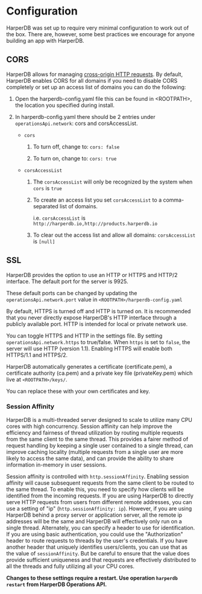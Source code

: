 # Configuration

HarperDB was set up to require very minimal configuration to work out of the box. There are, however, some best practices we encourage for anyone building an app with HarperDB.



## CORS

HarperDB allows for managing [cross-origin HTTP requests](https://developer.mozilla.org/en-US/docs/Web/HTTP/Access_control_CORS). By default, HarperDB enables CORS for all domains if you need to disable CORS completely or set up an access list of domains you can do the following:

1) Open the harperdb-config.yaml file this can be found in &lt;ROOTPATH>, the location you specified during install.

2) In harperdb-config.yaml there should be 2 entries under `operationsApi.network`: cors and corsAccessList. 
   * `cors`
   
     1) To turn off, change to: `cors: false`
     
     2) To turn on, change to: `cors: true`
     
   * `corsAccessList`
     
      1) The `corsAccessList` will only be recognized by the system when `cors` is `true`
     
      2) To create an access list you set `corsAccessList` to a comma-separated list of domains.
     
         i.e. `corsAccessList` is `http://harperdb.io,http://products.harperdb.io`
     
      3) To clear out the access list and allow all domains: `corsAccessList` is `[null]`
     
     
## SSL

HarperDB provides the option to use an HTTP or HTTPS and HTTP/2 interface. The default port for the server is 9925.



These default ports can be changed by updating the `operationsApi.network.port` value in `<ROOTPATH>/harperdb-config.yaml`



By default, HTTPS is turned off and HTTP is turned on. It is recommended that you never directly expose HarperDB's HTTP interface through a publicly available port. HTTP is intended for local or private network use.



You can toggle HTTPS and HTTP in the settings file. By setting `operationsApi.network.https` to true/false. When `https` is set to `false`, the server will use HTTP (version 1.1). Enabling HTTPS will enable both HTTPS/1.1 and HTTPS/2.



HarperDB automatically generates a certificate (certificate.pem), a certificate authority (ca.pem) and a private key file (privateKey.pem) which live at `<ROOTPATH>/keys/`.



You can replace these with your own certificates and key.


### Session Affinity

HarperDB is a multi-threaded server designed to scale to utilize many CPU cores with high concurrency. Session affinity can help improve the efficiency and fairness of thread utilization by routing multiple requests from the same client to the same thread. This provides a fairer method of request handling by keeping a single user contained to a single thread, can improve caching locality (multiple requests from a single user are more likely to access the same data), and can provide the ability to share information in-memory in user sessions.

Session affinity is controlled with `http.sessionAffinity`. Enabling session affinity will cause subsequent requests from the same client to be routed to the same thread. To enable this, you need to specify how clients will be identified from the incoming requests. If you are using HarperDB to directly serve HTTP requests from users from different remote addresses, you can use a setting of "ip" (`http.sessionAffinity: ip`). However, if you are using HarperDB behind a proxy server or application server, all the remote ip addresses will be the same and HarperDB will effectively only run on a single thread. Alternately, you can specify a header to use for identification. If you are using basic authentication, you could use the "Authorization" header to route requests to threads by the user's credentials. If you have another header that uniquely identifies users/clients, you can use that as the value of `sessionAffinity`. But be careful to ensure that the value does provide sufficient uniqueness and that requests are effectively distributed to all the threads and fully utilizing all your CPU cores. 



**Changes to these settings require a restart. Use operation `harperdb restart` from HarperDB Operations API.**